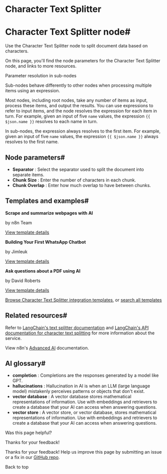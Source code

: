 # Character Text Splitter

[ ](https://github.com/n8n-io/n8n-docs/edit/main/docs/integrations/builtin/cluster-nodes/sub-nodes/n8n-nodes-langchain.textsplittercharactertextsplitter.md "Edit this page")

# Character Text Splitter node#

Use the Character Text Splitter node to split document data based on characters.

On this page, you'll find the node parameters for the Character Text Splitter node, and links to more resources.

Parameter resolution in sub-nodes

Sub-nodes behave differently to other nodes when processing multiple items using an expression.

Most nodes, including root nodes, take any number of items as input, process these items, and output the results. You can use expressions to refer to input items, and the node resolves the expression for each item in turn. For example, given an input of five `name` values, the expression `{{ $json.name }}` resolves to each name in turn.

In sub-nodes, the expression always resolves to the first item. For example, given an input of five `name` values, the expression `{{ $json.name }}` always resolves to the first name.

## Node parameters#

  * **Separator** : Select the separator used to split the document into separate items.
  * **Chunk Size** : Enter the number of characters in each chunk.
  * **Chunk Overlap** : Enter how much overlap to have between chunks.



## Templates and examples#

**Scrape and summarize webpages with AI**

by n8n Team

[View template details](https://n8n.io/workflows/1951-scrape-and-summarize-webpages-with-ai/)

**Building Your First WhatsApp Chatbot**

by Jimleuk

[View template details](https://n8n.io/workflows/2465-building-your-first-whatsapp-chatbot/)

**Ask questions about a PDF using AI**

by David Roberts

[View template details](https://n8n.io/workflows/1960-ask-questions-about-a-pdf-using-ai/)

[Browse Character Text Splitter integration templates](https://n8n.io/integrations/character-text-splitter/), or [search all templates](https://n8n.io/workflows/)

## Related resources#

Refer to [LangChain's text splitter documentation](https://js.langchain.com/docs/concepts/text_splitters) and [LangChain's API documentation for character text splitting](https://v03.api.js.langchain.com/classes/langchain.text_splitter.CharacterTextSplitter.html) for more information about the service.

View n8n's [Advanced AI](../../../../../advanced-ai/) documentation.

## AI glossary#

  * **completion** : Completions are the responses generated by a model like GPT.
  * **hallucinations** : Hallucination in AI is when an LLM (large language model) mistakenly perceives patterns or objects that don't exist.
  * **vector database** : A vector database stores mathematical representations of information. Use with embeddings and retrievers to create a database that your AI can access when answering questions.
  * **vector store** : A vector store, or vector database, stores mathematical representations of information. Use with embeddings and retrievers to create a database that your AI can access when answering questions.

Was this page helpful? 

Thanks for your feedback! 

Thanks for your feedback! Help us improve this page by submitting an issue or a fix in our [GitHub repo](https://github.com/n8n-io/n8n-docs). 

Back to top 
